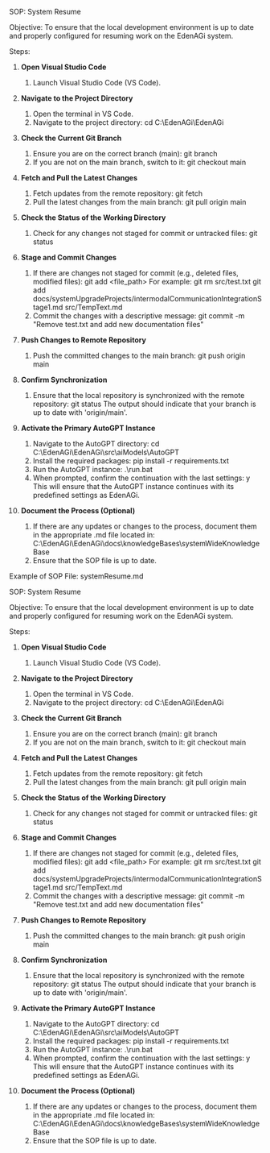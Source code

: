 SOP: System Resume

Objective:
To ensure that the local development environment is up to date and properly configured for resuming work on the EdenAGi system.

Steps:

1. **Open Visual Studio Code**
    1. Launch Visual Studio Code (VS Code).

2. **Navigate to the Project Directory**
    1. Open the terminal in VS Code.
    2. Navigate to the project directory:
        cd C:\EdenAGi\EdenAGi

3. **Check the Current Git Branch**
    1. Ensure you are on the correct branch (main):
        git branch
    2. If you are not on the main branch, switch to it:
        git checkout main

4. **Fetch and Pull the Latest Changes**
    1. Fetch updates from the remote repository:
        git fetch
    2. Pull the latest changes from the main branch:
        git pull origin main

5. **Check the Status of the Working Directory**
    1. Check for any changes not staged for commit or untracked files:
        git status

6. **Stage and Commit Changes**
    1. If there are changes not staged for commit (e.g., deleted files, modified files):
        git add <file_path>
        For example:
        git rm src/test.txt
        git add docs/systemUpgradeProjects/intermodalCommunicationIntegrationStage1.md src/TempText.md
    2. Commit the changes with a descriptive message:
        git commit -m "Remove test.txt and add new documentation files"

7. **Push Changes to Remote Repository**
    1. Push the committed changes to the main branch:
        git push origin main

8. **Confirm Synchronization**
    1. Ensure that the local repository is synchronized with the remote repository:
        git status
        The output should indicate that your branch is up to date with 'origin/main'.

9. **Activate the Primary AutoGPT Instance**
    1. Navigate to the AutoGPT directory:
        cd C:\EdenAGi\EdenAGi\src\aiModels\AutoGPT
    2. Install the required packages:
        pip install -r requirements.txt
    3. Run the AutoGPT instance:
        .\run.bat
    4. When prompted, confirm the continuation with the last settings:
        y
        This will ensure that the AutoGPT instance continues with its predefined settings as EdenAGi.

10. **Document the Process (Optional)**
    1. If there are any updates or changes to the process, document them in the appropriate .md file located in:
        C:\EdenAGi\EdenAGi\docs\knowledgeBases\systemWideKnowledgeBase
    2. Ensure that the SOP file is up to date.

Example of SOP File: systemResume.md

SOP: System Resume

Objective:
To ensure that the local development environment is up to date and properly configured for resuming work on the EdenAGi system.

Steps:

1. **Open Visual Studio Code**
    1. Launch Visual Studio Code (VS Code).

2. **Navigate to the Project Directory**
    1. Open the terminal in VS Code.
    2. Navigate to the project directory:
        cd C:\EdenAGi\EdenAGi

3. **Check the Current Git Branch**
    1. Ensure you are on the correct branch (main):
        git branch
    2. If you are not on the main branch, switch to it:
        git checkout main

4. **Fetch and Pull the Latest Changes**
    1. Fetch updates from the remote repository:
        git fetch
    2. Pull the latest changes from the main branch:
        git pull origin main

5. **Check the Status of the Working Directory**
    1. Check for any changes not staged for commit or untracked files:
        git status

6. **Stage and Commit Changes**
    1. If there are changes not staged for commit (e.g., deleted files, modified files):
        git add <file_path>
        For example:
        git rm src/test.txt
        git add docs/systemUpgradeProjects/intermodalCommunicationIntegrationStage1.md src/TempText.md
    2. Commit the changes with a descriptive message:
        git commit -m "Remove test.txt and add new documentation files"

7. **Push Changes to Remote Repository**
    1. Push the committed changes to the main branch:
        git push origin main

8. **Confirm Synchronization**
    1. Ensure that the local repository is synchronized with the remote repository:
        git status
        The output should indicate that your branch is up to date with 'origin/main'.

9. **Activate the Primary AutoGPT Instance**
    1. Navigate to the AutoGPT directory:
        cd C:\EdenAGi\EdenAGi\src\aiModels\AutoGPT
    2. Install the required packages:
        pip install -r requirements.txt
    3. Run the AutoGPT instance:
        .\run.bat
    4. When prompted, confirm the continuation with the last settings:
        y
        This will ensure that the AutoGPT instance continues with its predefined settings as EdenAGi.

10. **Document the Process (Optional)**
    1. If there are any updates or changes to the process, document them in the appropriate .md file located in:
        C:\EdenAGi\EdenAGi\docs\knowledgeBases\systemWideKnowledgeBase
    2. Ensure that the SOP file is up to date.
